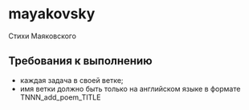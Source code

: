# mayakovsky
Стихи Маяковского

## Требования к выполнению
* каждая задача в своей ветке; 
* имя ветки должно быть только на английском языке в формате TNNN_add_poem_TITLE
